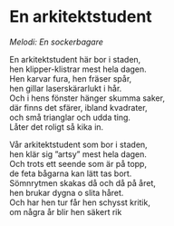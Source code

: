 # En arkitektstudent

_Melodi: En sockerbagare_

En arkitektstudent här bor i staden,  
hen klipper-klistrar mest hela dagen.  
Hen karvar fura, hen fräser spår,  
hen gillar laserskärarlukt i hår.  
Och i hens fönster hänger skumma saker,  
där finns det sfärer, ibland kvadrater,  
och små trianglar och udda ting.  
Låter det roligt så kika in.

Vår arkitektstudent som bor i staden,  
hen klär sig ”artsy” mest hela dagen.  
Och trots ett seende som är på topp,  
de feta bågarna kan lätt tas bort.  
Sömnrytmen skakas då och då på året,  
hen brukar dygna o slita håret.  
Och har hen tur får hen schysst kritik,  
om några år blir hen säkert rik
